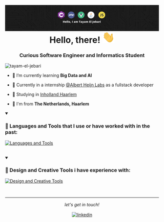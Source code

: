 <img align="left" alt="HTML" src="https://raw.githubusercontent.com/Tayam-El-Jebari/Tayam-El-Jebari/main/github-banner-tayam.png" /> 

<h1 align="center">Hello, there! <img src="https://raw.githubusercontent.com/Tayam-El-Jebari/Tayam-El-Jebari/master/wave.gif" width="40px"></h1> 

<h3 align="center">Curious Software Engineer and Informatics Student</h3>

<p align="left"> <img src="https://komarev.com/ghpvc/?username=tayam-el-jebari&label=Profile%20views&color=1E73E2&style=for-the-badge" alt="tayam-el-jebari" /> </p>

- 🌱 I’m currently learning **Big Data and AI**

- 🚀 Currently in a internship [@Albert Heijn Labs](https://labs.ah.nl/) as a fullstack developer

- 📝 Studying in [Inholland Haarlem](https://www.inholland.nl/)

- 📌 I'm from **The Netherlands, Haarlem**

<details open>
<summary><h3 align="left">🔧 Languages and Tools that I use or have worked with in the past:</h3></summary>
 <a href="https://github.com/Tayam-El-Jebari/">
 <p >
   <img src="https://skillicons.dev/icons?i=kotlin,spring,java,cs,react,ts,py,php,mongodb,firebase,mysql,linux,grafana,graphql,vite,vue,github,git,docker,bash,bootstrap,js,idea,azure&perline=12" alt="Languages and Tools">
  </p>
 </a>
</details>

<br>

<details open>
<summary><h3 align="left">🎨 Design and Creative Tools i have experience with:</h3></summary>
  <a href="https://github.com/Tayam-El-Jebari/">
   <p> 
      <img src="https://skillicons.dev/icons?i=figma,xd,ae,ps,blender" alt="Design and Creative Tools">
   </p>
  </a>
</details>

<br>

***  

<em><p align="center">let's get in touch!</p></em>
<p align="center">
<a href="https://www.linkedin.com/in/tayam-el-jebari-9702a2146/">
 <img align="center" alt="linkedin" src="https://skillicons.dev/icons?i=linkedin" />
</a>
</p>
